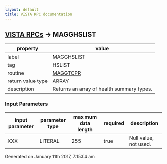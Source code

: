 ```yaml
---
layout: default
title: VISTA RPC documentation
---
```




## [VISTA RPCs](TableOfContent.md) &#8594; MAGGHSLIST 

 property | value 
--- | --- 
 label | MAGGHSLIST
 tag | HSLIST
 routine | [MAGGTCPR](http://code.osehra.org/dox/Routine_MAGGTCPR_source.html)
 return value type | ARRAY
 description | Returns an array of health summary types.

### Input Parameters

| input parameter | parameter type | maximum data length | required | description | 
| --- | --- | --- | --- | --- | 
| XXX | LITERAL | 255 | true | Null value, not used. | 




 Generated on January 11th 2017, 7:15:04 am